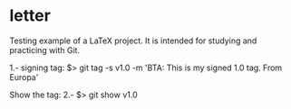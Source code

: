 # letter
Testing example of a LaTeX project.
It is intended for studying and practicing with Git.

1.- signing tag: $> git tag -s v1.0 -m 'BTA: This is my signed 1.0
tag. From Europa'

Show the tag:
2.- $> git show v1.0

